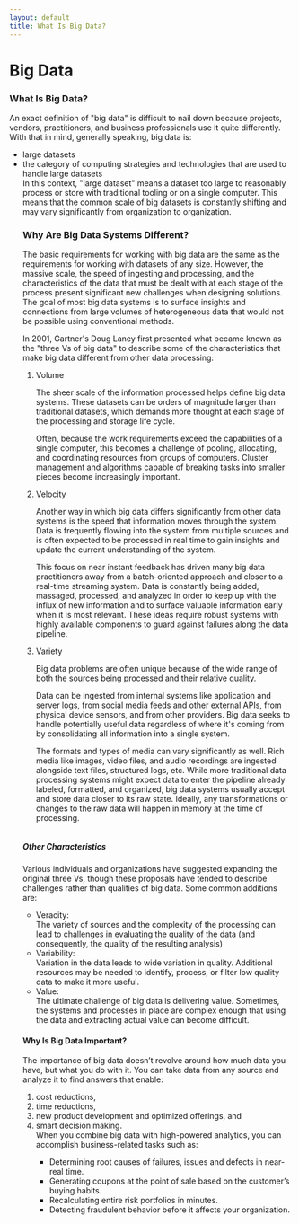 ```yaml
---
layout: default
title: What Is Big Data?
---
```


<div id="contact">
  <h1 class="pageTitle">Big Data</h1>
  <h3>What Is Big Data?</h3>
 An exact definition of "big data" is difficult to nail down because projects, vendors, practitioners, and business professionals use it quite differently. With that in mind, generally speaking, big data is:
<ul>
<li>large datasets</li>
<li>the category of computing strategies and technologies that are used to handle large datasets</li>
In this context, "large dataset" means a dataset too large to reasonably process or store with traditional tooling or on a single computer. This means that the common scale of big datasets is constantly shifting and may vary significantly from organization to organization.

<h3>Why Are Big Data Systems Different?</h3>
The basic requirements for working with big data are the same as the requirements for working with datasets of any size. However, the massive scale, the speed of ingesting and processing, and the characteristics of the data that must be dealt with at each stage of the process present significant new challenges when designing solutions. The goal of most big data systems is to surface insights and connections from large volumes of heterogeneous data that would not be possible using conventional methods.

In 2001, Gartner's Doug Laney first presented what became known as the "three Vs of big data" to describe some of the characteristics that make big data different from other data processing:
<ol>
<li>Volume</li>

The sheer scale of the information processed helps define big data systems. These datasets can be orders of magnitude larger than traditional datasets, which demands more thought at each stage of the processing and storage life cycle.

Often, because the work requirements exceed the capabilities of a single computer, this becomes a challenge of pooling, allocating, and coordinating resources from groups of computers. Cluster management and algorithms capable of breaking tasks into smaller pieces become increasingly important.

<li>Velocity</li>

Another way in which big data differs significantly from other data systems is the speed that information moves through the system. Data is frequently flowing into the system from multiple sources and is often expected to be processed in real time to gain insights and update the current understanding of the system.

This focus on near instant feedback has driven many big data practitioners away from a batch-oriented approach and closer to a real-time streaming system. Data is constantly being added, massaged, processed, and analyzed in order to keep up with the influx of new information and to surface valuable information early when it is most relevant. These ideas require robust systems with highly available components to guard against failures along the data pipeline.

<li>Variety</li>

Big data problems are often unique because of the wide range of both the sources being processed and their relative quality.

Data can be ingested from internal systems like application and server logs, from social media feeds and other external APIs, from physical device sensors, and from other providers. Big data seeks to handle potentially useful data regardless of where it's coming from by consolidating all information into a single system.

The formats and types of media can vary significantly as well. Rich media like images, video files, and audio recordings are ingested alongside text files, structured logs, etc. While more traditional data processing systems might expect data to enter the pipeline already labeled, formatted, and organized, big data systems usually accept and store data closer to its raw state. Ideally, any transformations or changes to the raw data will happen in memory at the time of processing.
</ol>
<img src="{{ 'assets/img/vs.jpg' | prepend: site.baseurl }}" alt="">
<h5>Other Characteristics</h5>

Various individuals and organizations have suggested expanding the original three Vs, though these proposals have tended to describe challenges rather than qualities of big data. Some common additions are:
<ul>
<li>Veracity:</li> The variety of sources and the complexity of the processing can lead to challenges in evaluating the quality of the data (and consequently, the quality of the resulting analysis)
<li>Variability:</li> Variation in the data leads to wide variation in quality. Additional resources may be needed to identify, process, or filter low quality data to make it more useful.
<li>Value:</li> The ultimate challenge of big data is delivering value. Sometimes, the systems and processes in place are complex enough that using the data and extracting actual value can become difficult.
</ul>

<h4>Why Is Big Data Important?</h4>

The importance of big data doesn’t revolve around how much data you have, but what you do with it. You can take data from any source and analyze it to find answers that enable:
<ol>
<li> cost reductions,</li><li> time reductions, </li><li> new product development and optimized offerings, and </li><li> smart decision making.</li> When you combine big data with high-powered analytics, you can accomplish business-related tasks such as:
<ul>
<li>Determining root causes of failures, issues and defects in near-real time.</li>
<li>Generating coupons at the point of sale based on the customer’s buying habits.</li>
<li>Recalculating entire risk portfolios in minutes.</li>
<li>Detecting fraudulent behavior before it affects your organization.
</ul>
</ol>
